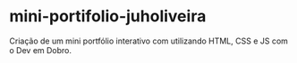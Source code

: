 # mini-portifolio-juholiveira
Criação de um mini portfólio interativo com utilizando HTML, CSS e JS com o Dev em Dobro.

